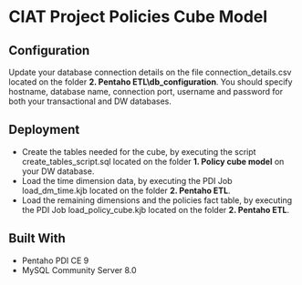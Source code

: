 # CIAT Project Policies Cube Model

## Configuration

Update your database connection details on the file connection_details.csv located on the folder **2. Pentaho ETL\db_configuration**. You should specify hostname, database name, connection port, username and password for both your transactional and DW databases.

## Deployment

* Create the tables needed for the cube, by executing the script create_tables_script.sql located on the folder **1. Policy cube model** on your DW database.
* Load the time dimension data, by executing the PDI Job load_dm_time.kjb located on the folder **2. Pentaho ETL**.
* Load the remaining dimensions and the policies fact table, by executing the PDI Job load_policy_cube.kjb located on the folder **2. Pentaho ETL**.

## Built With 

* Pentaho PDI CE 9
* MySQL Community Server 8.0
